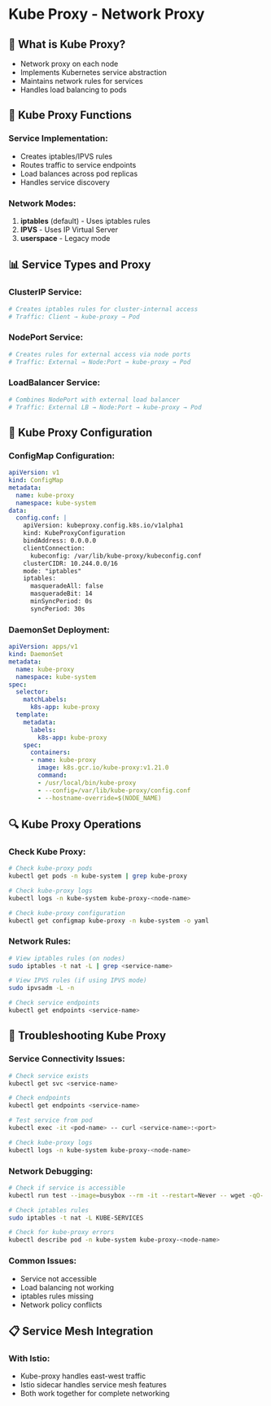 # Kube Proxy - Network Proxy

## 🎯 What is Kube Proxy?
- Network proxy on each node
- Implements Kubernetes service abstraction
- Maintains network rules for services
- Handles load balancing to pods

## 🔧 Kube Proxy Functions

### Service Implementation:
- Creates iptables/IPVS rules
- Routes traffic to service endpoints
- Load balances across pod replicas
- Handles service discovery

### Network Modes:
1. **iptables** (default) - Uses iptables rules
2. **IPVS** - Uses IP Virtual Server
3. **userspace** - Legacy mode

## 📊 Service Types and Proxy

### ClusterIP Service:
```bash
# Creates iptables rules for cluster-internal access
# Traffic: Client → kube-proxy → Pod
```

### NodePort Service:
```bash
# Creates rules for external access via node ports
# Traffic: External → Node:Port → kube-proxy → Pod
```

### LoadBalancer Service:
```bash
# Combines NodePort with external load balancer
# Traffic: External LB → Node:Port → kube-proxy → Pod
```

## 🔧 Kube Proxy Configuration

### ConfigMap Configuration:
```yaml
apiVersion: v1
kind: ConfigMap
metadata:
  name: kube-proxy
  namespace: kube-system
data:
  config.conf: |
    apiVersion: kubeproxy.config.k8s.io/v1alpha1
    kind: KubeProxyConfiguration
    bindAddress: 0.0.0.0
    clientConnection:
      kubeconfig: /var/lib/kube-proxy/kubeconfig.conf
    clusterCIDR: 10.244.0.0/16
    mode: "iptables"
    iptables:
      masqueradeAll: false
      masqueradeBit: 14
      minSyncPeriod: 0s
      syncPeriod: 30s
```

### DaemonSet Deployment:
```yaml
apiVersion: apps/v1
kind: DaemonSet
metadata:
  name: kube-proxy
  namespace: kube-system
spec:
  selector:
    matchLabels:
      k8s-app: kube-proxy
  template:
    metadata:
      labels:
        k8s-app: kube-proxy
    spec:
      containers:
      - name: kube-proxy
        image: k8s.gcr.io/kube-proxy:v1.21.0
        command:
        - /usr/local/bin/kube-proxy
        - --config=/var/lib/kube-proxy/config.conf
        - --hostname-override=$(NODE_NAME)
```

## 🔍 Kube Proxy Operations

### Check Kube Proxy:
```bash
# Check kube-proxy pods
kubectl get pods -n kube-system | grep kube-proxy

# Check kube-proxy logs
kubectl logs -n kube-system kube-proxy-<node-name>

# Check kube-proxy configuration
kubectl get configmap kube-proxy -n kube-system -o yaml
```

### Network Rules:
```bash
# View iptables rules (on nodes)
sudo iptables -t nat -L | grep <service-name>

# View IPVS rules (if using IPVS mode)
sudo ipvsadm -L -n

# Check service endpoints
kubectl get endpoints <service-name>
```

## 🚨 Troubleshooting Kube Proxy

### Service Connectivity Issues:
```bash
# Check service exists
kubectl get svc <service-name>

# Check endpoints
kubectl get endpoints <service-name>

# Test service from pod
kubectl exec -it <pod-name> -- curl <service-name>:<port>

# Check kube-proxy logs
kubectl logs -n kube-system kube-proxy-<node-name>
```

### Network Debugging:
```bash
# Check if service is accessible
kubectl run test --image=busybox --rm -it --restart=Never -- wget -qO- <service-name>

# Check iptables rules
sudo iptables -t nat -L KUBE-SERVICES

# Check for kube-proxy errors
kubectl describe pod -n kube-system kube-proxy-<node-name>
```

### Common Issues:
- Service not accessible
- Load balancing not working
- iptables rules missing
- Network policy conflicts

## 📋 Service Mesh Integration

### With Istio:
- Kube-proxy handles east-west traffic
- Istio sidecar handles service mesh features
- Both work together for complete networking